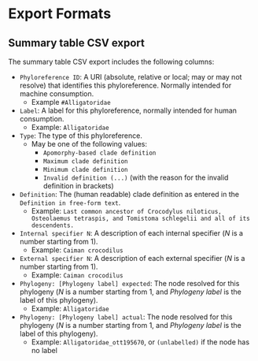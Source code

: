 # Export Formats

## Summary table CSV export

The summary table CSV export includes the following columns:

* `Phyloreference ID`: A URI (absolute, relative or local; may or may not resolve) that identifies this phyloreference. Normally intended for machine consumption.
  * Example `#Alligatoridae`
* `Label`: A label for this phyloreference, normally intended for human consumption.
  * Example: `Alligatoridae`
* `Type`: The type of this phyloreference.
  * May be one of the following values:
    * `Apomorphy-based clade definition`
    * `Maximum clade definition`
    * `Minimum clade definition`
    * `Invalid definition (...)` (with the reason for the invalid definition in brackets)
* `Definition`: The (human readable) clade definition as entered in the `Definition in free-form text`.
  * Example: `Last common ancestor of Crocodylus niloticus, Osteolaemus tetraspis, and Tomistoma schlegelii and all of its descendents.`
* `Internal specifier N`: A description of each internal specifier (_N_ is a number starting from 1).
  * Example: `Caiman crocodilus`
* `External specifier N`: A description of each external specifier (_N_ is a number starting from 1).
  * Example: `Caiman crocodilus`
* `Phylogeny: [Phylogeny label] expected`: The node resolved for this phylogeny (_N_ is a number starting from 1, and _Phylogeny label_ is the label of this phylogeny).
  * Example: `Alligatoridae`
* `Phylogeny: [Phylogeny label] actual`: The node resolved for this phylogeny (_N_ is a number starting from 1, and _Phylogeny label_ is the label of this phylogeny).
  * Example: `Alligatoridae_ott195670`, or `(unlabelled)` if the node has no label